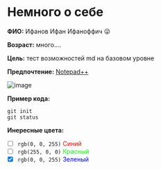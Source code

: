 # Немного о себе

**ФИО:** Ифанов Ифан Ифаноффич :stuck_out_tongue_winking_eye:

**Возраст:** много....

**Цель:** тест возможностей md на базовом уровне

**Предпочтение:** [Notepad++](https://notepad-plus-plus.org/downloads/)

![image](https://user-images.githubusercontent.com/5418672/209825194-56153eb6-887a-4fed-b5d9-d541254a263a.png)

**Пример кода:**  
```
git init
git status
```

**Инересные цвета:**
* [ ] `rgb(0, 0, 255)` <font color="FF0000">Синий</font>
* [ ] `rgb(255, 0, 0)` <font color="00FF00">Красный</font>
* [X] `rgb(0, 0, 255)` <font color="0000FF">Зеленый</font>
